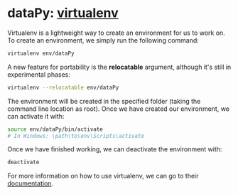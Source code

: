 # dataPy: [virtualenv](https://virtualenv.pypa.io/en/latest/)

Virtualenv is a lightweight way to create an environment for us to work on. To create an environment, we simply run the following command:

```bash
virtualenv env/dataPy
```

A new feature for portability is the **relocatable** argument, although it's still in experimental phases:

```bash
virtualenv --relocatable env/dataPy
```


The environment will be created in the specified folder (taking the command line location as root). Once we have created our environment, we can activate it with:

```bash
source env/dataPy/bin/activate
# In Windows: \path\to\env\Scripts\activate
```

Once we have finished working, we can deactivate the environment with:

```bash
deactivate
```


For more information on how to use virtualenv, we can go to their [documentation](https://virtualenv.pypa.io/en/latest/userguide/).
